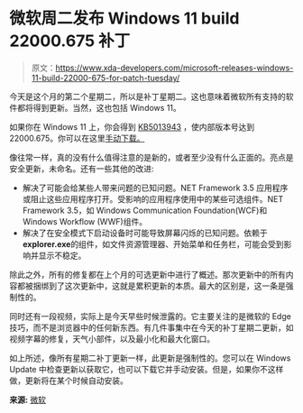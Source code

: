 # 微软周二发布 Windows 11 build 22000.675 补丁

> 原文：<https://www.xda-developers.com/microsoft-releases-windows-11-build-22000-675-for-patch-tuesday/>

今天是这个月的第二个星期二，所以是补丁星期二。这也意味着微软所有支持的软件都将得到更新。当然，这也包括 Windows 11。

如果你在 Windows 11 上，你会得到 [KB5013943](https://support.microsoft.com/en-us/topic/may-10-2022-kb5013943-os-build-22000-675-14aa767a-aa87-414e-8491-b6e845541755) ，使内部版本号达到 22000.675。你可以在这里[手动下载。](https://www.catalog.update.microsoft.com/Search.aspx?q=KB5013943)

像往常一样，真的没有什么值得注意的是新的，或者至少没有什么正面的。亮点是安全更新，未命名。还有一些其他的改进:

*   解决了可能会给某些人带来问题的已知问题。NET Framework 3.5 应用程序或阻止这些应用程序打开。受影响的应用程序使用中的某些可选组件。NET Framework 3.5，如 Windows Communication Foundation(WCF)和 Windows Workflow (WWF)组件。
*   解决了在安全模式下启动设备时可能导致屏幕闪烁的已知问题。依赖于**explorer.exe**的组件，如文件资源管理器、开始菜单和任务栏，可能会受到影响并显示不稳定。

除此之外，所有的修复都在上个月的可选更新中进行了概述。那次更新中的所有内容都被捆绑到了这次更新中，这就是累积更新的本质。最大的区别是，这一条是强制性的。

同时还有一段视频，实际上是今天早些时候泄露的。它主要关注的是微软的 Edge 技巧，而不是浏览器中的任何新东西。有几件事集中在今天的补丁星期二更新，如视频字幕的修复，天气小部件，以及最小化和最大化窗口。

如上所述，像所有星期二补丁更新一样，此更新是强制性的。您可以在 Windows Update 中检查更新以获取它，也可以下载它并手动安装。但是，如果你不这样做，更新将在某个时候自动安装。

**来源:** [微软](https://support.microsoft.com/en-us/topic/may-10-2022-kb5013943-os-build-22000-675-14aa767a-aa87-414e-8491-b6e845541755)